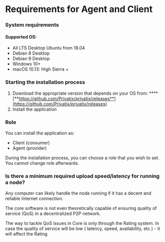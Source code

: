 # Requirements for Agent and Client

### System requirements

#### Supported OS: <a id="id-1.Installtheapplication-SupportedOS"></a>

* All LTS Desktop Ubuntu from 18.04
* Debian 8 Desktop 
* Debian 9 Desktop
* Windows 10+
* macOS 10.13: High Sierra +

### Starting the installation process <a id="id-1.Installtheapplication-Startingtheinstallationprocess"></a>

1. Download the appropriate version that depends on your OS from: ****[**https://github.com/Privatix/privatix/releases**](https://github.com/Privatix/privatix/releases)
2. Install the application

### Role

You can install the application as:

* Client \(consumer\)
* Agent \(provider\)

During the installation process, you can choose a role that you wish to set. You cannot change role afterwards.

### Is there a minimum required upload speed/latency for running a node?

Any computer can likely handle the node running if it has a decent and reliable Internet connection. 

The core software is not even theoretically capable of ensuring quality of service \(QoS\) in a decentralized P2P network. 

The way to tackle QoS issues in Core is only through the Rating system. In case the quality of service will be low \( latency, speed, availability, etc.\) - it will affect the Rating



